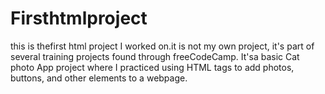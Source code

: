 # Firsthtmlproject
this is thefirst html project I worked on.it is not my own project, it's part of several training projects found through freeCodeCamp.
It'sa basic Cat photo App project where I practiced using HTML tags to add photos, buttons, and other elements to a webpage.
